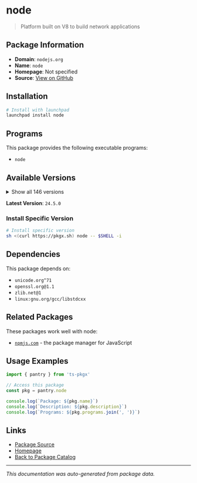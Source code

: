 # node

> Platform built on V8 to build network applications

## Package Information

- **Domain**: `nodejs.org`
- **Name**: `node`
- **Homepage**: Not specified
- **Source**: [View on GitHub](https://github.com/pkgxdev/pantry/tree/main/projects/nodejs.org/package.yml)

## Installation

```bash
# Install with launchpad
launchpad install node
```

## Programs

This package provides the following executable programs:

- `node`

## Available Versions

<details>
<summary>Show all 146 versions</summary>

- `24.5.0`, `24.4.1`, `24.4.0`, `24.3.0`, `24.2.0`
- `24.1.0`, `24.0.2`, `24.0.1`, `24.0.0`, `23.11.1`
- `23.11.0`, `23.10.0`, `23.9.0`, `23.8.0`, `23.7.0`
- `23.6.1`, `23.6.0`, `23.5.0`, `23.4.0`, `23.3.0`
- `23.2.0`, `23.1.0`, `23.0.0`, `22.17.1`, `22.17.0`
- `22.16.0`, `22.15.1`, `22.15.0`, `22.14.0`, `22.13.1`
- `22.13.0`, `22.12.0`, `22.11.0`, `22.10.0`, `22.9.0`
- `22.8.0`, `22.7.0`, `22.6.0`, `22.5.1`, `22.5.0`
- `22.4.1`, `22.4.0`, `22.3.0`, `22.2.0`, `22.1.0`
- `22.0.0`, `21.7.3`, `21.7.2`, `21.7.1`, `21.7.0`
- `21.6.2`, `21.6.1`, `21.6.0`, `21.5.0`, `21.4.0`
- `21.3.0`, `21.2.0`, `21.1.0`, `21.0.0`, `20.19.4`
- `20.19.3`, `20.19.2`, `20.19.1`, `20.19.0`, `20.18.3`
- `20.18.2`, `20.18.1`, `20.18.0`, `20.17.0`, `20.16.0`
- `20.15.1`, `20.15.0`, `20.14.0`, `20.13.1`, `20.13.0`
- `20.12.2`, `20.12.1`, `20.11.1`, `20.11.0`, `20.10.0`
- `20.9.0`, `20.8.1`, `20.8.0`, `20.7.0`, `20.6.1`
- `20.6.0`, `20.5.1`, `20.5.0`, `20.4.0`, `20.3.1`
- `20.3.0`, `20.2.0`, `20.1.0`, `20.0.0`, `19.9.0`
- `19.8.1`, `19.8.0`, `19.7.0`, `19.6.1`, `19.6.0`
- `19.5.0`, `19.4.0`, `19.3.0`, `19.2.0`, `19.1.0`
- `19.0.1`, `19.0.0`, `18.20.8`, `18.20.7`, `18.20.6`
- `18.20.5`, `18.20.4`, `18.20.3`, `18.20.2`, `18.20.1`
- `18.20.0`, `18.19.1`, `18.19.0`, `18.18.2`, `18.18.1`
- `18.18.0`, `18.17.1`, `18.17.0`, `18.16.1`, `18.16.0`
- `18.15.0`, `18.14.2`, `18.14.0`, `18.13.0`, `18.12.1`
- `18.9.1`, `16.20.2`, `16.20.1`, `16.20.0`, `16.19.1`
- `16.19.0`, `16.18.1`, `16.18.0`, `16.13.0`, `16.11.1`
- `14.21.3`, `14.21.2`, `14.21.1`, `14.21.0`, `14.20.1`
- `12.22.12`

</details>

**Latest Version**: `24.5.0`

### Install Specific Version

```bash
# Install specific version
sh <(curl https://pkgx.sh) node -- $SHELL -i
```

## Dependencies

This package depends on:

- `unicode.org^71`
- `openssl.org@1.1`
- `zlib.net@1`
- `linux:gnu.org/gcc/libstdcxx`

## Related Packages

These packages work well with node:

- [`npmjs.com`](../npmjs.com/index.md) - the package manager for JavaScript

## Usage Examples

```typescript
import { pantry } from 'ts-pkgx'

// Access this package
const pkg = pantry.node

console.log(`Package: ${pkg.name}`)
console.log(`Description: ${pkg.description}`)
console.log(`Programs: ${pkg.programs.join(', ')}`)
```

## Links

- [Package Source](https://github.com/pkgxdev/pantry/tree/main/projects/nodejs.org/package.yml)
- [Homepage](#)
- [Back to Package Catalog](../../package-catalog.md)

---

*This documentation was auto-generated from package data.*
